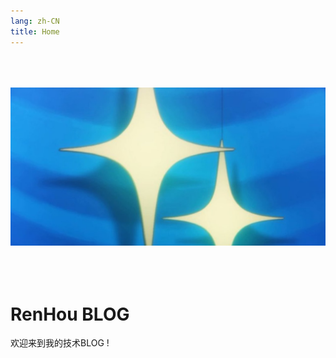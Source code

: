 ```yaml
---
lang: zh-CN
title: Home
---
```


<img src="/top.jpg" style="margin-top:50px;margin-bottom:50px;" />

# RenHou BLOG

欢迎来到我的技术BLOG !

